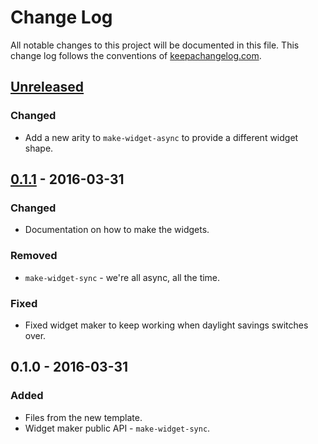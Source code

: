 # Change Log
All notable changes to this project will be documented in this file. This change log follows the conventions of [keepachangelog.com](http://keepachangelog.com/).

## [Unreleased]
### Changed
- Add a new arity to `make-widget-async` to provide a different widget shape.

## [0.1.1] - 2016-03-31
### Changed
- Documentation on how to make the widgets.

### Removed
- `make-widget-sync` - we're all async, all the time.

### Fixed
- Fixed widget maker to keep working when daylight savings switches over.

## 0.1.0 - 2016-03-31
### Added
- Files from the new template.
- Widget maker public API - `make-widget-sync`.

[Unreleased]: https://github.com/your-name/brainfuck/compare/0.1.1...HEAD
[0.1.1]: https://github.com/your-name/brainfuck/compare/0.1.0...0.1.1
